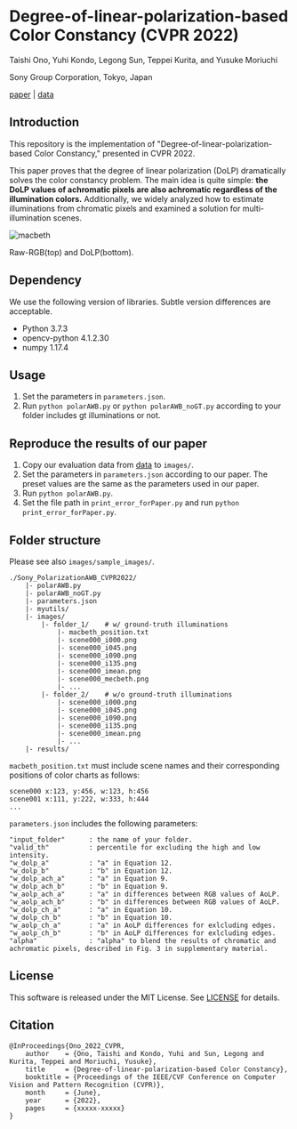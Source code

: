 # Degree-of-linear-polarization-based Color Constancy (CVPR 2022)
Taishi Ono, Yuhi Kondo, Legong Sun, Teppei Kurita, and Yusuke Moriuchi

Sony Group Corporation, Tokyo, Japan

[paper](hogehogehoge) |
[data](https://sonyjpn.sharepoint.com/sites/S168-DOLPCC)

## Introduction
This repository is the implementation of "Degree-of-linear-polarization-based Color Constancy," presented in CVPR 2022.

This paper proves that the degree of linear polarization (DoLP) dramatically solves the color constancy problem.
The main idea is quite simple: **the DoLP values of achromatic pixels are also achromatic regardless of the illumination colors.**
Additionally, we widely analyzed how to estimate illuminations from chromatic pixels and examined a solution for multi-illumination scenes.

![macbeth](https://user-images.githubusercontent.com/102112779/159839982-21d98202-a7d0-40f9-85e6-81c16d47e7fc.gif)

Raw-RGB(top) and DoLP(bottom).

## Dependency
We use the following version of libraries. Subtle version differences are acceptable.
- Python 3.7.3
- opencv-python 4.1.2.30
- numpy 1.17.4

## Usage
1. Set the parameters in `parameters.json`. 
2. Run `python polarAWB.py` or `python polarAWB_noGT.py` according to your folder includes gt illuminations or not.

## Reproduce the results of our paper
1. Copy our evaluation data from [data](https://sonyjpn.sharepoint.com/sites/S168-DOLPCC) to `images/`.
2. Set the parameters in `parameters.json` according to our paper. The preset values are the same as the parameters used in our paper.
3. Run `python polarAWB.py`.
4. Set the file path in `print_error_forPaper.py` and run `python print_error_forPaper.py`.

## Folder structure
Please see also `images/sample_images/`.
```
./Sony_PolarizationAWB_CVPR2022/
    |- polarAWB.py
    |- polarAWB_noGT.py
    |- parameters.json
    |- myutils/
    |- images/
        |- folder_1/    # w/ ground-truth illuminations
            |- macbeth_position.txt
            |- scene000_i000.png
            |- scene000_i045.png
            |- scene000_i090.png
            |- scene000_i135.png
            |- scene000_imean.png
            |- scene000_mecbeth.png
            |- ...
        |- folder_2/    # w/o ground-truth illuminations
            |- scene000_i000.png
            |- scene000_i045.png
            |- scene000_i090.png
            |- scene000_i135.png
            |- scene000_imean.png
            |- ...
    |- results/
```
`macbeth_position.txt` must include scene names and their corresponding positions of color charts as follows:
```
scene000 x:123, y:456, w:123, h:456
scene001 x:111, y:222, w:333, h:444
...
``` 

`parameters.json` includes the following parameters:
```
"input_folder"      : the name of your folder.
"valid_th"          : percentile for excluding the high and low intensity.
"w_dolp_a"          : "a" in Equation 12.
"w_dolp_b"          : "b" in Equation 12.
"w_dolp_ach_a"      : "a" in Equation 9.
"w_dolp_ach_b"      : "b" in Equation 9.
"w_aolp_ach_a"      : "a" in differences between RGB values of AoLP.
"w_aolp_ach_b"      : "b" in differences between RGB values of AoLP.
"w_dolp_ch_a"       : "a" in Equation 10.
"w_dolp_ch_b"       : "b" in Equation 10.
"w_aolp_ch_a"       : "a" in AoLP differences for exlcluding edges.
"w_aolp_ch_b"       : "b" in AoLP differences for exlcluding edges.
"alpha"             : "alpha" to blend the results of chromatic and achromatic pixels, described in Fig. 3 in supplementary material.
```

## License
This software is released under the MIT License. See [LICENSE](/LICENSE) for details.

## Citation
```
@InProceedings{Ono_2022_CVPR,
    author    = {Ono, Taishi and Kondo, Yuhi and Sun, Legong and Kurita, Teppei and Moriuchi, Yusuke},
    title     = {Degree-of-linear-polarization-based Color Constancy},
    booktitle = {Proceedings of the IEEE/CVF Conference on Computer Vision and Pattern Recognition (CVPR)},
    month     = {June},
    year      = {2022},
    pages     = {xxxxx-xxxxx}
}
```
